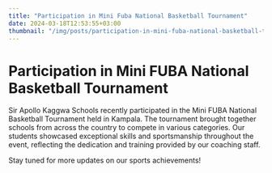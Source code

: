 ```yaml
---
title: "Participation in Mini Fuba National Basketball Tournament"
date: 2024-03-18T12:53:55+03:00
thumbnail: "/img/posts/participation-in-mini-fuba-national-basketball-tournament.webp"
---
```

# Participation in Mini FUBA National Basketball Tournament

Sir Apollo Kaggwa Schools recently participated in the Mini FUBA National Basketball Tournament held in Kampala. The tournament brought together schools from across the country to compete in various categories. Our students showcased exceptional skills and sportsmanship throughout the event, reflecting the dedication and training provided by our coaching staff.

Stay tuned for more updates on our sports achievements!